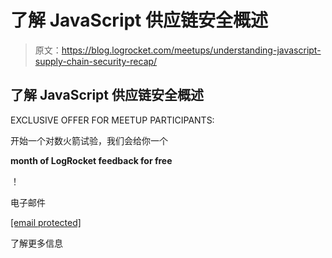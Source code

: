 # 了解 JavaScript 供应链安全概述

> 原文：<https://blog.logrocket.com/meetups/understanding-javascript-supply-chain-security-recap/>

## 了解 JavaScript 供应链安全概述

EXCLUSIVE OFFER FOR MEETUP PARTICIPANTS:

开始一个对数火箭试验，我们会给你一个

**month of LogRocket feedback for free**

！

电子邮件

[[email protected]](/cdn-cgi/l/email-protection)

了解更多信息